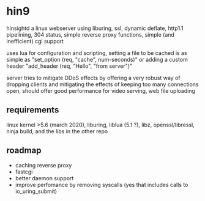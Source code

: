 hin9
====

hinsightd a linux webserver using liburing, ssl, dynamic deflate, http1.1 pipelining, 304 status, simple reverse proxy functions, simple (and inefficient) cgi support

uses lua for configuration and scripting, setting a file to be cached is as simple as "set\_option (req, "cache", num-seconds)" or adding a custom header "add\_header (req, "Hello", "from server")"

server tries to mitigate DDoS effects by offering a very robust way of dropping clients and mitigating the effects of keeping too many connections open, should offer good performance for video serving, web file uploading


requirements
------------

linux kernel >5.6 (march 2020), liburing, liblua (5.1 ?), libz, openssl/libressl, ninja build, and the libs in the other repo


roadmap
-------

* caching reverse proxy
* fastcgi
* better daemon support
* improve perfomance by removing syscalls (yes that includes calls to io\_uring\_submit)

